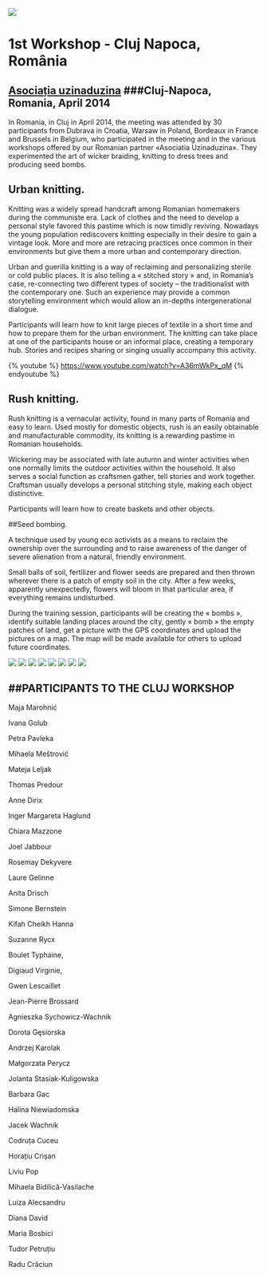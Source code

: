 ![](ClujPhotos/cluj_01.jpg)
# 1st Workshop - Cluj Napoca, România
[Asociația uzinaduzina](http://uzinaduzina.org)
###Cluj-Napoca, Romania, April 2014
---

In Romania, in Cluj in April 2014, the meeting was attended by 30 participants from Dubrava in Croatia, Warsaw in Poland, Bordeaux in France and Brussels in Belgium, who participated in the meeting and in the various workshops offered by our Romanian partner «Asociatia Uzinaduzina». They experimented the art of wicker braiding, knitting to dress trees and producing seed bombs.


## Urban knitting.


Knitting was a widely spread handcraft among Romanian homemakers during the communiste era. Lack of clothes and the need to develop a personal style favored this pastime which is now timidly reviving. Nowadays the young population rediscovers knitting especially in their desire to gain a vintage look. More and more are retracing practices once common in their environments but give them a more urban and contemporary direction.

Urban and guerilla knitting is a way of reclaiming and personalizing sterile or cold public places. It is also telling a « stitched story » and, in Romania’s case, re-connecting two different types of society – the traditionalist with the contemporary one. Such an experience may provide a common storytelling environment which would allow an in-depths intergenerational dialogue.

Participants will learn how to knit large pieces of textile in a short time and how to prepare them for the urban environment. The knitting can take place at one of the participants house or an informal place, creating a temporary hub. Stories and recipes sharing or singing usually accompany this activity.

{% youtube %} https://www.youtube.com/watch?v=A36mWkPx_qM {% endyoutube %}


## Rush knitting.

Rush knitting is a vernacular activity, found in many parts of Romania and easy to learn. Used mostly for domestic objects, rush is an easily obtainable and manufacturable commodity, its knitting is a rewarding pastime in Romanian households.

Wickering may be associated with late autumn and winter activities when one normally limits the outdoor activities within the household. It also serves a social function as craftsmen gather, tell stories and work together. Craftsman usually develops a personal stitching style, making each object distinctive.

Participants will learn how to create baskets and other objects.


##Seed bombing.

A technique used by young eco activists as a means to reclaim the ownership over the surrounding and to raise awareness of the danger of severe alienation from a natural, friendly environment.

Small balls of soil, fertilizer and flower seeds are prepared and then thrown wherever there is a patch of empty soil in the city. After a few weeks, apparently unexpectedly, flowers will bloom in that particular area, if everything remains undisturbed.

During the training session, participants will be creating the « bombs », identify suitable landing places around the city, gently « bomb » the empty patches of land, get a picture with the GPS coordinates and upload the pictures on a map. The map will be made available for others to upload future coordinates.

![](ClujPhotos/cluj_01.jpg)
![](ClujPhotos/cluj_02.jpg)
![](ClujPhotos/cluj_03.jpg)
![](ClujPhotos/cluj_04.jpg)
![](ClujPhotos/cluj_05.jpg)
![](ClujPhotos/cluj_06.jpg)
![](ClujPhotos/cluj_07.jpg)
![](ClujPhotos/cluj_08.jpg)

##PARTICIPANTS TO THE CLUJ WORKSHOP
---

Maja Marohnić

Ivana Golub

Petra Pavleka

Mihaela Meštrović

Mateja Leljak

Thomas Predour

Anne Dirix

Inger Margareta Haglund

Chiara Mazzone

Joel Jabbour

Rosemay Dekyvere

Laure Gelinne

Anita Drisch

Simone Bernstein

Kifah Cheikh Hanna

Suzanne Rycx

Boulet Typhaine,  

Digiaud Virginie,

Gwen Lescaillet

Jean-Pierre Brossard

Agnieszka Sychowicz-Wachnik

Dorota Gęsiorska 

Andrzej Karolak

Małgorzata Perycz

Jolanta Stasiak-Kuligowska

Barbara Gac

Halina Niewiadomska

Jacek Wachnik

Codruța Cuceu

Horațiu Crișan

Liviu Pop

Mihaela Bidilică-Vasilache

Luiza Alecsandru

Diana David

Maria Bosbici

Tudor Petruțiu

Radu Crăciun



